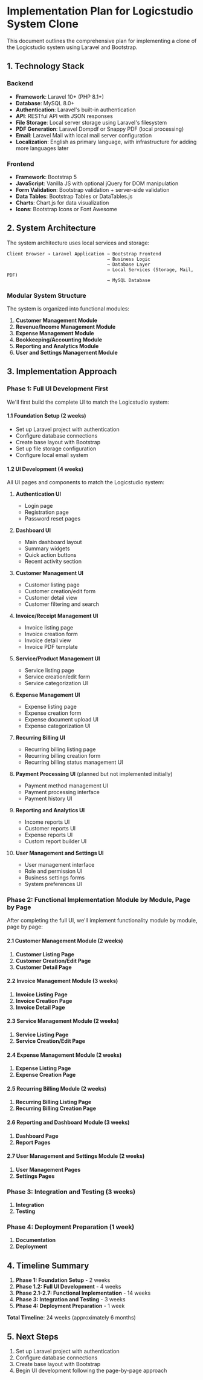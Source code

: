 # Implementation Plan for Logicstudio System Clone

This document outlines the comprehensive plan for implementing a clone of the Logicstudio system using Laravel and Bootstrap.

## 1. Technology Stack

### Backend
- **Framework**: Laravel 10+ (PHP 8.1+)
- **Database**: MySQL 8.0+
- **Authentication**: Laravel's built-in authentication
- **API**: RESTful API with JSON responses
- **File Storage**: Local server storage using Laravel's filesystem
- **PDF Generation**: Laravel Dompdf or Snappy PDF (local processing)
- **Email**: Laravel Mail with local mail server configuration
- **Localization**: English as primary language, with infrastructure for adding more languages later

### Frontend
- **Framework**: Bootstrap 5
- **JavaScript**: Vanilla JS with optional jQuery for DOM manipulation
- **Form Validation**: Bootstrap validation + server-side validation
- **Data Tables**: Bootstrap Tables or DataTables.js
- **Charts**: Chart.js for data visualization
- **Icons**: Bootstrap Icons or Font Awesome

## 2. System Architecture

The system architecture uses local services and storage:

```
Client Browser → Laravel Application → Bootstrap Frontend
                                     → Business Logic
                                     → Database Layer
                                     → Local Services (Storage, Mail, PDF)
                                     → MySQL Database
```

### Modular System Structure

The system is organized into functional modules:

1. **Customer Management Module**
2. **Revenue/Income Management Module**
3. **Expense Management Module**
4. **Bookkeeping/Accounting Module**
5. **Reporting and Analytics Module**
6. **User and Settings Management Module**

## 3. Implementation Approach

### Phase 1: Full UI Development First

We'll first build the complete UI to match the Logicstudio system:

#### 1.1 Foundation Setup (2 weeks)
- Set up Laravel project with authentication
- Configure database connections
- Create base layout with Bootstrap
- Set up file storage configuration
- Configure local email system

#### 1.2 UI Development (4 weeks)
All UI pages and components to match the Logicstudio system:

1. **Authentication UI**
   - Login page
   - Registration page
   - Password reset pages

2. **Dashboard UI**
   - Main dashboard layout
   - Summary widgets
   - Quick action buttons
   - Recent activity section

3. **Customer Management UI**
   - Customer listing page
   - Customer creation/edit form
   - Customer detail view
   - Customer filtering and search

4. **Invoice/Receipt Management UI**
   - Invoice listing page
   - Invoice creation form
   - Invoice detail view
   - Invoice PDF template

5. **Service/Product Management UI**
   - Service listing page
   - Service creation/edit form
   - Service categorization UI

6. **Expense Management UI**
   - Expense listing page
   - Expense creation form
   - Expense document upload UI
   - Expense categorization UI

7. **Recurring Billing UI**
   - Recurring billing listing page
   - Recurring billing creation form
   - Recurring billing status management UI

8. **Payment Processing UI** (planned but not implemented initially)
   - Payment method management UI
   - Payment processing interface
   - Payment history UI

9. **Reporting and Analytics UI**
   - Income reports UI
   - Customer reports UI
   - Expense reports UI
   - Custom report builder UI

10. **User Management and Settings UI**
    - User management interface
    - Role and permission UI
    - Business settings forms
    - System preferences UI

### Phase 2: Functional Implementation Module by Module, Page by Page

After completing the full UI, we'll implement functionality module by module, page by page:

#### 2.1 Customer Management Module (2 weeks)
1. **Customer Listing Page**
2. **Customer Creation/Edit Page**
3. **Customer Detail Page**

#### 2.2 Invoice Management Module (3 weeks)
1. **Invoice Listing Page**
2. **Invoice Creation Page**
3. **Invoice Detail Page**

#### 2.3 Service Management Module (2 weeks)
1. **Service Listing Page**
2. **Service Creation/Edit Page**

#### 2.4 Expense Management Module (2 weeks)
1. **Expense Listing Page**
2. **Expense Creation Page**

#### 2.5 Recurring Billing Module (2 weeks)
1. **Recurring Billing Listing Page**
2. **Recurring Billing Creation Page**

#### 2.6 Reporting and Dashboard Module (3 weeks)
1. **Dashboard Page**
2. **Report Pages**

#### 2.7 User Management and Settings Module (2 weeks)
1. **User Management Pages**
2. **Settings Pages**

### Phase 3: Integration and Testing (3 weeks)
1. **Integration**
2. **Testing**

### Phase 4: Deployment Preparation (1 week)
1. **Documentation**
2. **Deployment**

## 4. Timeline Summary

1. **Phase 1: Foundation Setup** - 2 weeks
2. **Phase 1.2: Full UI Development** - 4 weeks
3. **Phase 2.1-2.7: Functional Implementation** - 14 weeks
4. **Phase 3: Integration and Testing** - 3 weeks
5. **Phase 4: Deployment Preparation** - 1 week

**Total Timeline**: 24 weeks (approximately 6 months)

## 5. Next Steps

1. Set up Laravel project with authentication
2. Configure database connections
3. Create base layout with Bootstrap
4. Begin UI development following the page-by-page approach
